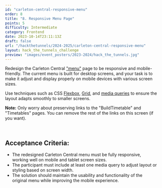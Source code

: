 ```yaml
---
id: "carleton-central-responsive-menu"
order: 8
title: "8. Responsive Menu Page"
points: 5
difficulty: Intermediate
category: Frontend
date: 2023-10-14T23:11:13Z
draft: false
url: "/hackthetunnels/2024-2025/carleton-central-responsive-menu"
layout: hack_the_tunnels_challenge
preview: "images/event_posters/2023-2024/hack_the_tunnels.jpg"
---
```


Redesign the Carleton Central ["menu"](https://github.com/CarletonComputerScienceSociety/hack-the-tunnels-starter-2024/blob/main/client/src/pages/Menu/Menu.tsx) page to be responsive and mobile-friendly. The current menu is built for desktop screens, and your task is to make it adjust and display properly on mobile devices with various screen sizes.

Use techniques such as CSS [Flexbox](https://www.w3schools.com/css/css3_flexbox.asp), [Grid](https://www.w3schools.com/css/css_grid.asp), and [media queries](https://www.w3schools.com/css/css_rwd_mediaqueries.asp) to ensure the layout adapts smoothly to smaller screens.

**Note:** Only worry about preserving links to the "BuildTimetable" and "Timetables" pages. You can remove the rest of the links on this screen (if you want).

<br/>

## Acceptance Criteria:

- The redesigned Carleton Central menu must be fully responsive, working well on mobile and tablet screen sizes.
- The participant must include at least one media query to adjust layout or styling based on screen width.
- The solution should maintain the usability and functionality of the original menu while improving the mobile experience.